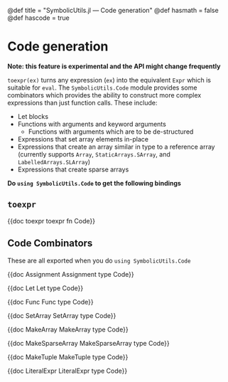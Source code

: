 @def title = "SymbolicUtils.jl — Code generation"
@def hasmath = false
@def hascode = true

# Code generation

**Note: this feature is experimental and the API might change frequently**

`toexpr(ex)` turns any expression (`ex`) into the equivalent `Expr` which is suitable for `eval`. The `SymbolicUtils.Code` module provides some combinators which provides the ability to construct more complex expressions than just function calls. These include:



- Let blocks
- Functions with arguments and keyword arguments
  - Functions with arguments which are to be de-structured
- Expressions that set array elements in-place
- Expressions that create an array similar in type to a reference array (currently supports `Array`, `StaticArrays.SArray`, and `LabelledArrays.SLArray`)
- Expressions that create sparse arrays

**Do `using SymbolicUtils.Code` to get the following bindings**

## `toexpr`

{{doc toexpr toexpr fn Code}}

## Code Combinators

These are all exported when you do `using SymbolicUtils.Code`

{{doc Assignment Assignment type Code}}

{{doc Let Let type Code}}

{{doc Func Func type Code}}

{{doc SetArray SetArray type Code}}

{{doc MakeArray MakeArray type Code}}

{{doc MakeSparseArray MakeSparseArray type Code}}

{{doc MakeTuple MakeTuple type Code}}

{{doc LiteralExpr LiteralExpr type Code}}
